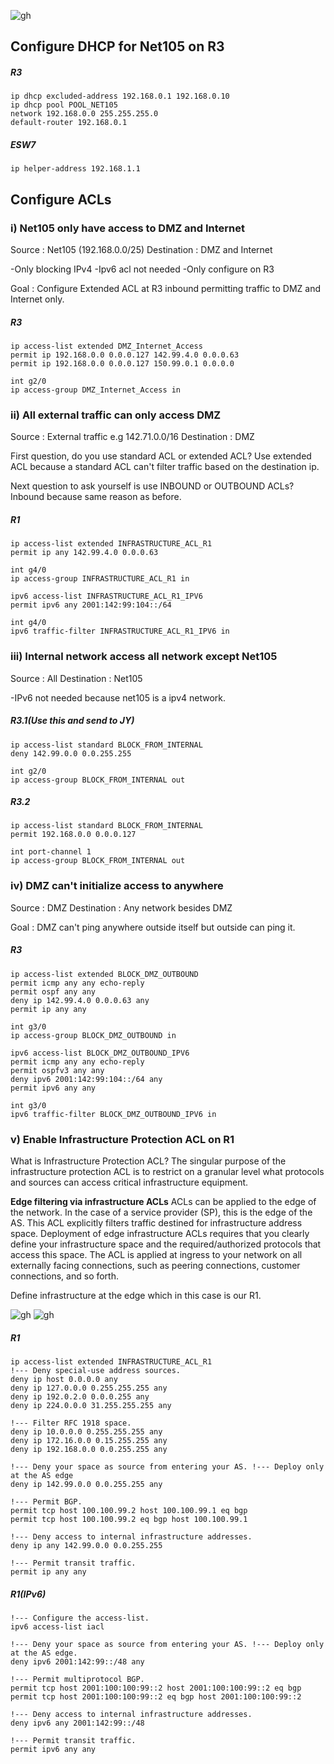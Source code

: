 ![gh](https://raw.githubusercontent.com/ndriannazriel04/Advanced-Network-Tech/main/obsidian/images1734969308000iib9pn.png)

## Configure DHCP for Net105 on R3

##### R3
```
ip dhcp excluded-address 192.168.0.1 192.168.0.10
ip dhcp pool POOL_NET105
network 192.168.0.0 255.255.255.0
default-router 192.168.0.1
```

##### ESW7
```
ip helper-address 192.168.1.1
```

## Configure ACLs

### i) Net105 only have access to DMZ and Internet

Source : Net105 (192.168.0.0/25)
Destination : DMZ and Internet

-Only blocking IPv4
-Ipv6 acl not needed
-Only configure on R3

Goal : Configure Extended ACL at R3 inbound permitting traffic to DMZ and Internet only.

##### R3
```
ip access-list extended DMZ_Internet_Access
permit ip 192.168.0.0 0.0.0.127 142.99.4.0 0.0.0.63
permit ip 192.168.0.0 0.0.0.127 150.99.0.1 0.0.0.0

int g2/0
ip access-group DMZ_Internet_Access in
```

### ii) All external traffic can only access DMZ

Source : External traffic e.g 142.71.0.0/16
Destination : DMZ

First question, do you use standard ACL or extended ACL?
Use extended ACL because a standard ACL can't filter traffic based on the destination ip.

Next question to ask yourself is use INBOUND or OUTBOUND ACLs?
Inbound because same reason as before.
##### R1
```
ip access-list extended INFRASTRUCTURE_ACL_R1
permit ip any 142.99.4.0 0.0.0.63

int g4/0
ip access-group INFRASTRUCTURE_ACL_R1 in
```

```
ipv6 access-list INFRASTRUCTURE_ACL_R1_IPV6
permit ipv6 any 2001:142:99:104::/64

int g4/0
ipv6 traffic-filter INFRASTRUCTURE_ACL_R1_IPV6 in
```
### iii) Internal network access all network except Net105

Source : All
Destination : Net105

-IPv6 not needed because net105 is a ipv4 network.

##### R3.1(Use this and send to JY)
```
ip access-list standard BLOCK_FROM_INTERNAL
deny 142.99.0.0 0.0.255.255

int g2/0
ip access-group BLOCK_FROM_INTERNAL out
```
##### R3.2
```
ip access-list standard BLOCK_FROM_INTERNAL
permit 192.168.0.0 0.0.0.127

int port-channel 1
ip access-group BLOCK_FROM_INTERNAL out
```

### iv) DMZ can't initialize access to anywhere 

Source : DMZ
Destination : Any network besides DMZ

Goal : DMZ can't ping anywhere outside itself but outside can ping it.

##### R3
```
ip access-list extended BLOCK_DMZ_OUTBOUND
permit icmp any any echo-reply 
permit ospf any any
deny ip 142.99.4.0 0.0.0.63 any
permit ip any any

int g3/0
ip access-group BLOCK_DMZ_OUTBOUND in
```

```
ipv6 access-list BLOCK_DMZ_OUTBOUND_IPV6
permit icmp any any echo-reply 
permit ospfv3 any any
deny ipv6 2001:142:99:104::/64 any
permit ipv6 any any

int g3/0
ipv6 traffic-filter BLOCK_DMZ_OUTBOUND_IPV6 in
```

### v) Enable Infrastructure Protection ACL on R1

What is Infrastructure Protection ACL?
The singular purpose of the infrastructure protection ACL is to restrict on a granular level what protocols and sources can access critical infrastructure equipment.

**Edge filtering via infrastructure ACLs**
ACLs can be applied to the edge of the network. In the case of a service provider (SP), this is the edge of the AS. This ACL explicitly filters traffic destined for infrastructure address space. Deployment of edge infrastructure ACLs requires that you clearly define your infrastructure space and the required/authorized protocols that access this space. The ACL is applied at ingress to your network on all externally facing connections, such as peering connections, customer connections, and so forth.

Define infrastructure at the edge which in this case is our R1.

![gh](https://raw.githubusercontent.com/ndriannazriel04/Advanced-Network-Tech/main/obsidian/images1735313675000xip4e3.png)
![gh](https://raw.githubusercontent.com/ndriannazriel04/Advanced-Network-Tech/main/obsidian/images1735313718000j8bywp.png)

##### R1
```
ip access-list extended INFRASTRUCTURE_ACL_R1
!--- Deny special-use address sources. 
deny ip host 0.0.0.0 any
deny ip 127.0.0.0 0.255.255.255 any
deny ip 192.0.2.0 0.0.0.255 any
deny ip 224.0.0.0 31.255.255.255 any

!--- Filter RFC 1918 space.
deny ip 10.0.0.0 0.255.255.255 any
deny ip 172.16.0.0 0.15.255.255 any
deny ip 192.168.0.0 0.0.255.255 any

!--- Deny your space as source from entering your AS. !--- Deploy only at the AS edge
deny ip 142.99.0.0 0.0.255.255 any

!--- Permit BGP.
permit tcp host 100.100.99.2 host 100.100.99.1 eq bgp
permit tcp host 100.100.99.2 eq bgp host 100.100.99.1

!--- Deny access to internal infrastructure addresses.
deny ip any 142.99.0.0 0.0.255.255

!--- Permit transit traffic.
permit ip any any

```

##### R1(IPv6)
```
!--- Configure the access-list.
ipv6 access-list iacl

!--- Deny your space as source from entering your AS. !--- Deploy only at the AS edge.
deny ipv6 2001:142:99::/48 any

!--- Permit multiprotocol BGP.
permit tcp host 2001:100:100:99::2 host 2001:100:100:99::2 eq bgp
permit tcp host 2001:100:100:99::2 eq bgp host 2001:100:100:99::2

!--- Deny access to internal infrastructure addresses.
deny ipv6 any 2001:142:99::/48

!--- Permit transit traffic.
permit ipv6 any any
```

